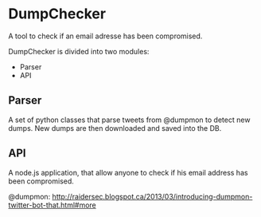 DumpChecker
===========

A tool to check if an email adresse has been compromised.

DumpChecker is divided into two modules:
  * Parser
  * API


Parser
------
A set of python classes that parse tweets from @dumpmon to detect new dumps.
New dumps are then downloaded and saved into the DB.


API
------
A node.js application, that allow anyone to check if his email address has been compromised.



@dumpmon: http://raidersec.blogspot.ca/2013/03/introducing-dumpmon-twitter-bot-that.html#more
